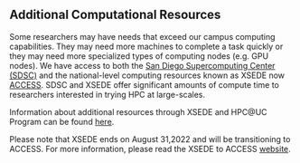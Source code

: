 ## Additional Computational Resources <!-- {docsify-ignore-all} -->
Some researchers may have needs that exceed our campus computing capabilities. They may need more machines to complete a task quickly or they may need more specialized types of computing nodes (e.g. GPU nodes). We have access to both the [San Diego Supercomputing Center (SDSC)](https://www.sdsc.edu/) and the national-level computing resources known as XSEDE now [ACCESS](https://www.xsede.org/). SDSC and XSEDE offer significant amounts of compute time to researchers interested in trying HPC at large-scales. 

Information about additional resources through XSEDE and HPC@UC Program can be found [here](hpc_uc.md). 

Please note that XSEDE ends on August 31,2022 and will be transitioning to ACCESS. For more information, please read the XSEDE to ACCESS [website](https://access-ci.org/).